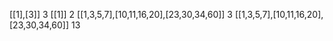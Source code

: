 [[1],[3]]
3
[[1]]
2
[[1,3,5,7],[10,11,16,20],[23,30,34,60]]
3
[[1,3,5,7],[10,11,16,20],[23,30,34,60]]
13